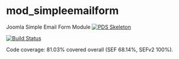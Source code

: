 # mod_simpleemailform
Joomla Simple Email Form Module
[![PDS Skeleton](https://img.shields.io/badge/pds-skeleton-blue.svg?style=flat-square)](https://github.com/php-pds/skeleton)

[![Build Status](https://travis-ci.org/andrewscaya/mod_simpleemailform.svg?branch=master)](https://travis-ci.org/andrewscaya/mod_simpleemailform)

Code coverage: 81.03% covered overall (SEF 68.14%, SEFv2 100%).
